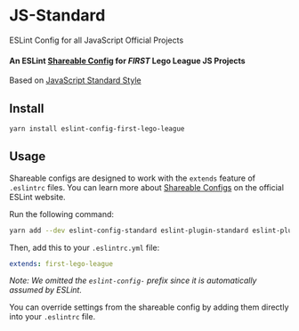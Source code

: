 # JS-Standard
ESLint Config for all JavaScript Official Projects

#### An ESLint [Shareable Config](http://eslint.org/docs/developer-guide/shareable-configs) for _FIRST_ Lego League JS Projects

Based on [JavaScript Standard Style](http://standardjs.com)

## Install


```bash
yarn install eslint-config-first-lego-league
```

## Usage

Shareable configs are designed to work with the `extends` feature of `.eslintrc` files.
You can learn more about
[Shareable Configs](http://eslint.org/docs/developer-guide/shareable-configs) on the
official ESLint website.

Run the following command:

```bash
yarn add --dev eslint-config-standard eslint-plugin-standard eslint-plugin-promise eslint-plugin-import eslint-plugin-node
```

Then, add this to your `.eslintrc.yml` file:

```yml
extends: first-lego-league
```

*Note: We omitted the `eslint-config-` prefix since it is automatically assumed by ESLint.*

You can override settings from the shareable config by adding them directly into your
`.eslintrc` file.


